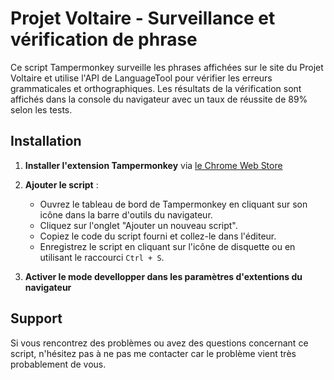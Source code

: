 # Projet Voltaire - Surveillance et vérification de phrase

Ce script Tampermonkey surveille les phrases affichées sur le site du Projet Voltaire et utilise l'API de LanguageTool pour vérifier les erreurs grammaticales et orthographiques. Les résultats de la vérification sont affichés dans la console du navigateur avec un taux de réussite de 89% selon les tests.

## Installation

1. **Installer l'extension Tampermonkey** via [le Chrome Web Store]([https://www.projet-voltaire.fr/](https://chromewebstore.google.com/detail/tampermonkey/))

2. **Ajouter le script** :
   - Ouvrez le tableau de bord de Tampermonkey en cliquant sur son icône dans la barre d'outils du navigateur.
   - Cliquez sur l'onglet "Ajouter un nouveau script".
   - Copiez le code du script fourni et collez-le dans l'éditeur.
   - Enregistrez le script en cliquant sur l'icône de disquette ou en utilisant le raccourci `Ctrl + S`.
3. **Activer le mode devellopper dans les paramètres d'extentions du navigateur**

## Support

Si vous rencontrez des problèmes ou avez des questions concernant ce script, n'hésitez pas à ne pas me contacter car le problème vient très probablement de vous.
